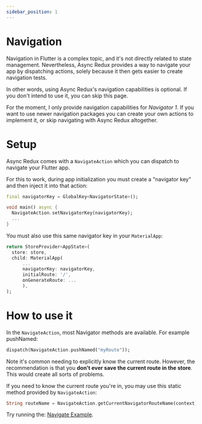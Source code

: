 ```yaml
---
sidebar_position: 1
---
```


# Navigation

Navigation in Flutter is a complex topic, and it's not directly related to state management.
Nevertheless, Async Redux provides a way to navigate your app by dispatching actions, solely
because it then gets easier to create navigation tests.

In other words, using Async Redux's navigation capabilities is optional. 
If you don't intend to use it, you can skip this page.

For the moment, I only provide navigation capabilities for _Navigator 1_. 
If you want to use newer navigation packages you can create your own actions to implement it, 
or skip navigating with Async Redux altogether.

# Setup

Async Redux comes with a `NavigateAction` which you can dispatch to navigate your Flutter app. 

For this to work, during app initialization you must create a "navigator key" 
and then inject it into that action:

```dart
final navigatorKey = GlobalKey<NavigatorState>();

void main() async {
  NavigateAction.setNavigatorKey(navigatorKey);
  ...
}
```

You must also use this same navigator key in your `MaterialApp`:

```dart
return StoreProvider<AppState>(
  store: store,
  child: MaterialApp(
	  ...
	  navigatorKey: navigatorKey,
	  initialRoute: '/',
	  onGenerateRoute: ...
	  ),
);
```

# How to use it

In the `NavigateAction`, most Navigator methods are available.
For example pushNamed:

```dart                 
dispatch(NavigateAction.pushNamed("myRoute"));
```

Note it's common needing to explicitly know the current route. However, the recommendation is
that you **don't ever save the current route in the store**. 
This would create all sorts of problems.

If you need to know the current route you're in, 
you may use this static method provided by `NavigateAction`:

```dart
String routeName = NavigateAction.getCurrentNavigatorRouteName(context);
```     

Try running
the: <a href="https://github.com/marcglasberg/async_redux/blob/master/example/lib/main_navigate.dart">
Navigate Example</a>.

